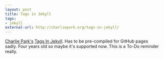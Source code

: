 ```yaml
---
layout: post
title: Tags in Jekyll
tags: 
- jekyll
external-url: http://charliepark.org/tags-in-jekyll/
---
```

[Charlie Park's](http://charliepark.org/) [Tags In Jekyll](http://charliepark.org/tags-in-jekyll/).
Has to be pre-compiled for GitHub pages sadly. Four years old so maybe it's supported now. This is a To-Do reminder really.
